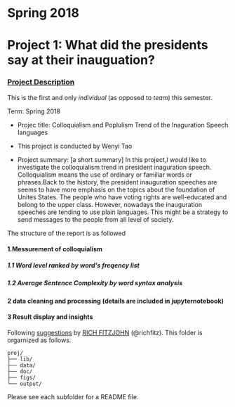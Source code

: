 # Spring 2018
# Project 1: What did the presidents say at their inauguation?


### [Project Description](doc/)
This is the first and only *individual* (as opposed to *team*) this semester. 

Term: Spring 2018

+ Projec title: Colloquialism and Poplulism Trend of the Inaguration Speech languages
+ This project is conducted by Wenyi Tao

+ Project summary: [a short summary] In this project,I would like to investigate the colloquialism trend in president inaguration speech. Colloquialism means the use of ordinary or familiar words or phrases.Back to the history, the president inauguration speeches are seems to have more emphasis on the topics about the foundation of Unites States. The people who have voting rights are well-educated and belong to the upper class. However, nowadays the inauguration speeches are tending to use plain languages. This might be a strategy to send messages to the people from all level of society. 

The structure of the report is as followed
#### 1.Messurement of colloquialism
##### 1.1 Word level ranked by word's freqency list
##### 1.2 Average Sentence Complexity by word syntax analysis
#### 2 data cleaning and processing (details are included in jupyternotebook)
#### 3 Result display and insights


Following [suggestions](http://nicercode.github.io/blog/2013-04-05-projects/) by [RICH FITZJOHN](http://nicercode.github.io/about/#Team) (@richfitz). This folder is orgarnized as follows.

```
proj/
├── lib/
├── data/
├── doc/
├── figs/
└── output/
```

Please see each subfolder for a README file.
